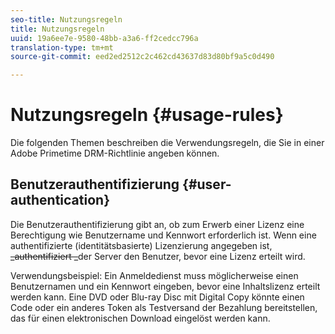 ```yaml
---
seo-title: Nutzungsregeln
title: Nutzungsregeln
uuid: 19a6ee7e-9580-48bb-a3a6-ff2cedcc796a
translation-type: tm+mt
source-git-commit: eed2ed2512c2c462cd43637d83d80bf9a5c0d490

---
```



# Nutzungsregeln {#usage-rules}

Die folgenden Themen beschreiben die Verwendungsregeln, die Sie in einer Adobe Primetime DRM-Richtlinie angeben können.

## Benutzerauthentifizierung {#user-authentication}

Die Benutzerauthentifizierung gibt an, ob zum Erwerb einer Lizenz eine Berechtigung wie Benutzername und Kennwort erforderlich ist. Wenn eine authentifizierte (identitätsbasierte) Lizenzierung angegeben ist, ~~_authentifiziert _~~der Server den Benutzer, bevor eine Lizenz erteilt wird.

Verwendungsbeispiel: Ein Anmeldedienst muss möglicherweise einen Benutzernamen und ein Kennwort eingeben, bevor eine Inhaltslizenz erteilt werden kann. Eine DVD oder Blu-ray Disc mit Digital Copy könnte einen Code oder ein anderes Token als Testversand der Bezahlung bereitstellen, das für einen elektronischen Download eingelöst werden kann.
